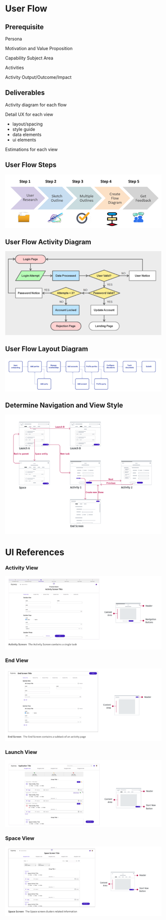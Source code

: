 # User Flow

## Prerequisite
Persona

Motivation and Value Proposition

Capability Subject Area

Activities

Activity Output/Outcome/Impact



## Deliverables
Activity diagram for each flow

Detail UX for each view
- layout/spacing
- style guide
- data elements
- ui elements

Estimations for each view

## User Flow Steps
<img src='images/view_user_flow_steps.png' /> 

## User Flow Activity Diagram
<img src='images/view_user_flow_login.png' /> 

## User Flow Layout Diagram
<img src='images/view_user_flow.png' /> 

## Determine Navigation and View Style
<img src='images/view_navigation.png' /> 


# UI References

### Activity View
<img src="images/view_activity_screen.png" /> 

### End View
<img src='images/view_end_screen.png' /> 


### Launch View
<img src='images/view_launch_screen.png' /> 

### Space View
<img src='images/view_space_screen.png' /> 

